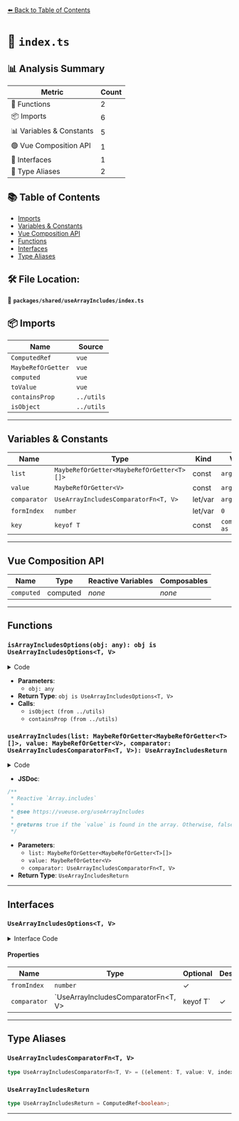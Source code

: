 [⬅️ Back to Table of Contents](../../../index.md)

# 📄 `index.ts`

## 📊 Analysis Summary

| Metric | Count |
|--------|-------|
| 🔧 Functions | 2 |
| 📦 Imports | 6 |
| 📊 Variables & Constants | 5 |
| 🟢 Vue Composition API | 1 |
| 📐 Interfaces | 1 |
| 📑 Type Aliases | 2 |

## 📚 Table of Contents

- [Imports](#imports)
- [Variables & Constants](#variables-constants)
- [Vue Composition API](#vue-composition-api)
- [Functions](#functions)
- [Interfaces](#interfaces)
- [Type Aliases](#type-aliases)

## 🛠️ File Location:
📂 **`packages/shared/useArrayIncludes/index.ts`**

## 📦 Imports

| Name | Source |
|------|--------|
| `ComputedRef` | `vue` |
| `MaybeRefOrGetter` | `vue` |
| `computed` | `vue` |
| `toValue` | `vue` |
| `containsProp` | `../utils` |
| `isObject` | `../utils` |


---

## Variables & Constants

| Name | Type | Kind | Value | Exported |
|------|------|------|-------|----------|
| `list` | `MaybeRefOrGetter<MaybeRefOrGetter<T>[]>` | const | `args[0]` | ✗ |
| `value` | `MaybeRefOrGetter<V>` | const | `args[1]` | ✗ |
| `comparator` | `UseArrayIncludesComparatorFn<T, V>` | let/var | `args[2]` | ✗ |
| `formIndex` | `number` | let/var | `0` | ✗ |
| `key` | `keyof T` | const | `comparator as keyof T` | ✗ |


---

## Vue Composition API

| Name | Type | Reactive Variables | Composables |
|------|------|-------------------|-------------|
| `computed` | computed | *none* | *none* |


---

## Functions

### `isArrayIncludesOptions(obj: any): obj is UseArrayIncludesOptions<T, V>`

<details><summary>Code</summary>

```ts
function isArrayIncludesOptions<T, V>(obj: any): obj is UseArrayIncludesOptions<T, V> {
  return isObject(obj) && containsProp(obj, 'formIndex', 'comparator')
}
```
</details>

- **Parameters**:
  - `obj: any`
- **Return Type**: `obj is UseArrayIncludesOptions<T, V>`
- **Calls**:
  - `isObject (from ../utils)`
  - `containsProp (from ../utils)`
### `useArrayIncludes(list: MaybeRefOrGetter<MaybeRefOrGetter<T>[]>, value: MaybeRefOrGetter<V>, comparator: UseArrayIncludesComparatorFn<T, V>): UseArrayIncludesReturn`

<details><summary>Code</summary>

```ts
export function useArrayIncludes<T, V = any>(
  list: MaybeRefOrGetter<MaybeRefOrGetter<T>[]>,
  value: MaybeRefOrGetter<V>,
  comparator?: UseArrayIncludesComparatorFn<T, V>,
): UseArrayIncludesReturn
```
</details>

- **JSDoc**:
```ts
/**
 * Reactive `Array.includes`
 *
 * @see https://vueuse.org/useArrayIncludes
 *
 * @returns true if the `value` is found in the array. Otherwise, false.
 */
```

- **Parameters**:
  - `list: MaybeRefOrGetter<MaybeRefOrGetter<T>[]>`
  - `value: MaybeRefOrGetter<V>`
  - `comparator: UseArrayIncludesComparatorFn<T, V>`
- **Return Type**: `UseArrayIncludesReturn`

---

## Interfaces

### `UseArrayIncludesOptions<T, V>`

<details><summary>Interface Code</summary>

```ts
export interface UseArrayIncludesOptions<T, V> {
  fromIndex?: number
  comparator?: UseArrayIncludesComparatorFn<T, V> | keyof T
}
```
</details>

#### Properties

| Name | Type | Optional | Description |
|------|------|----------|-------------|
| `fromIndex` | `number` | ✓ |  |
| `comparator` | `UseArrayIncludesComparatorFn<T, V> | keyof T` | ✓ |  |


---

## Type Aliases

### `UseArrayIncludesComparatorFn<T, V>`

```ts
type UseArrayIncludesComparatorFn<T, V> = ((element: T, value: V, index: number, array: MaybeRefOrGetter<T>[]) => boolean);
```

### `UseArrayIncludesReturn`

```ts
type UseArrayIncludesReturn = ComputedRef<boolean>;
```


---